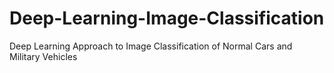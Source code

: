 # Deep-Learning-Image-Classification
Deep Learning Approach to Image Classification of Normal Cars and Military Vehicles 
